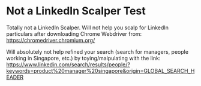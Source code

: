 # Not a LinkedIn Scalper Test

Totally not a LinkedIn Scalper. Will not help you scalp for LinkedIn particulars after downloading Chrome Webdriver from: https://chromedriver.chromium.org/

Will absolutely not help refined your search (search for managers, people working in Singapore, etc.) by toying/maipulating with the link: https://www.linkedin.com/search/results/people/?keywords=product%20manager%20singapore&origin=GLOBAL_SEARCH_HEADER


